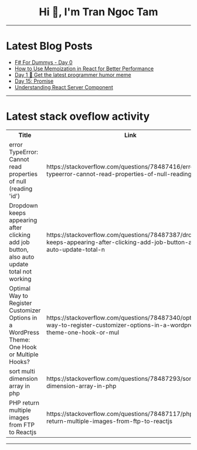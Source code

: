 <h1 align="center">Hi 👋, I'm Tran Ngoc Tam</h1>

---

# Latest Blog Posts 
<!-- BLOG-POST-LIST:START -->
- [F# For Dummys - Day 0](https://dev.to/pythonzhu/f-for-dummys-day-0-1lb)
- [How to Use Memoization in React for Better Performance](https://dev.to/nfragiskatos/how-to-use-memoization-in-react-for-better-performance-1277)
- [Day 1 💎 Get the latest programmer humor meme](https://dev.to/ashgkwd/day-1-get-the-latest-programmer-humor-meme-37cl)
- [Day 15: Promise](https://dev.to/codernko/day-15-promise-35kc)
- [Understanding React Server Component](https://dev.to/chauhoangminhnguyen/understanding-react-server-component-4hjc)
<!-- BLOG-POST-LIST:END -->

---

# Latest stack oveflow activity
<table>
  <tr><th>Title</th><th>Link</th></tr>
  <!-- STACKOVERFLOW:START --><tr><td>error TypeError: Cannot read properties of null &lpar;reading &#39;id&#39;&rpar;</td><td>https://stackoverflow.com/questions/78487416/error-typeerror-cannot-read-properties-of-null-reading-id</td></tr><tr><td>Dropdown keeps appearing after clicking add job button, also auto update total not working</td><td>https://stackoverflow.com/questions/78487387/dropdown-keeps-appearing-after-clicking-add-job-button-also-auto-update-total-n</td></tr><tr><td>Optimal Way to Register Customizer Options in a WordPress Theme: One Hook or Multiple Hooks?</td><td>https://stackoverflow.com/questions/78487340/optimal-way-to-register-customizer-options-in-a-wordpress-theme-one-hook-or-mul</td></tr><tr><td>sort multi dimension array in php</td><td>https://stackoverflow.com/questions/78487293/sort-multi-dimension-array-in-php</td></tr><tr><td>PHP return multiple images from FTP to Reactjs</td><td>https://stackoverflow.com/questions/78487117/php-return-multiple-images-from-ftp-to-reactjs</td></tr><!-- STACKOVERFLOW:END -->
</table>

---


